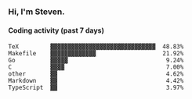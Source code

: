 ### Hi, I'm Steven.

#### Coding activity (past 7 days)
```
TeX         ▓▓▓▓▓▓▓▓▓▓▓▓▓▓▓▓▓▓▓▓▓▓▓▓▓▓▓▓▓▓  48.83%
Makefile    ▓▓▓▓▓▓▓▓▓▓▓▓▓                   21.92%
Go          ▓▓▓▓▓                            9.24%
C           ▓▓▓▓                             7.00%
other       ▓▓                               4.62%
Markdown    ▓▓                               4.42%
TypeScript  ▓▓                               3.97%
```
